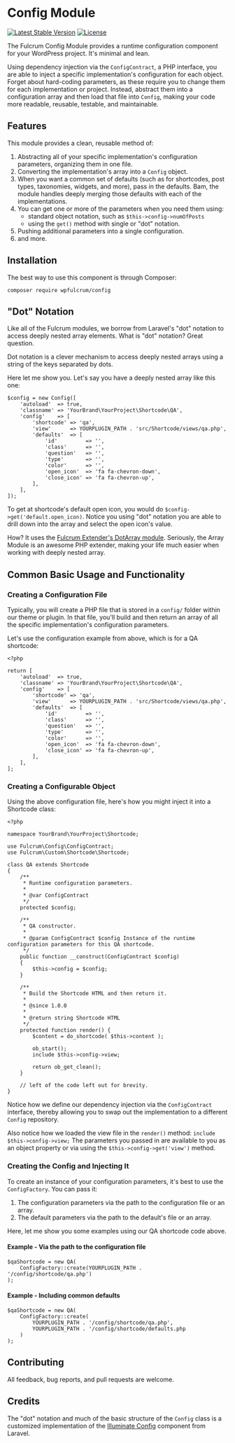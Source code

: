 # Config Module

[![Latest Stable Version](https://poser.pugx.org/wpfulcrum/config/v/stable)](https://packagist.org/packages/wpfulcrum/config) [![License](https://poser.pugx.org/wpfulcrum/config/license)](https://packagist.org/packages/wpfulcrum/config)

The Fulcrum Config Module provides a runtime configuration component for your WordPress project. It's minimal and lean.

Using dependency injection via the `ConfigContract`, a PHP interface, you are able to inject a specific implementation's configuration for each object.  Forget about hard-coding parameters, as these require you to change them for each implementation or project.  Instead, abstract them into a configuration array and then load that file into `Config`, making your code more readable, reusable, testable, and maintainable.

## Features

This module provides a clean, reusable method of:

1. Abstracting all of your specific implementation's configuration parameters, organizing them in one file.
2. Converting the implementation's array into a `Config` object.
3. When you want a common set of defaults (such as for shortcodes, post types, taxonomies, widgets, and more), pass in the defaults. Bam, the module handles deeply merging those defaults with each of the implementations.
4. You can get one or more of the parameters when you need them using:
    - standard object notation, such as `$this->config->numOfPosts`
    - using the `get()` method with single or "dot" notation.
4. Pushing additional parameters into a single configuration.
5. and more.

## Installation

The best way to use this component is through Composer:

```
composer require wpfulcrum/config
```

## "Dot" Notation

Like all of the Fulcrum modules, we borrow from Laravel's "dot" notation to access deeply nested array elements.  What is "dot" notation? Great question.

Dot notation is a clever mechanism to access deeply nested arrays using a string of the keys separated by dots.  

Here let me show you.  Let's say you have a deeply nested array like this one:

```
$config = new Config([
	'autoload'  => true,
	'classname' => 'YourBrand\YourProject\Shortcode\QA',
	'config'    => [
		'shortcode' => 'qa',
		'view'      => YOURPLUGIN_PATH . 'src/Shortcode/views/qa.php',
		'defaults'  => [
			'id'         => '',
			'class'      => '',
			'question'   => '',
			'type'       => '',
			'color'      => '',
			'open_icon'  => 'fa fa-chevron-down',
			'close_icon' => 'fa fa-chevron-up',
		],
	],
]);
```

To get at shortcode's default open icon, you would do `$config->get('default.open_icon)`.  Notice you using "dot" notation you are able to drill down into the array and select the open icon's value.  

How? It uses the [Fulcrum Extender's DotArray module](https://github.com/wpfulcrum/extender).  Seriously, the Array Module is an awesome PHP extender, making your life much easier when working with deeply nested array.

## Common Basic Usage and Functionality

### Creating a Configuration File

Typically, you will create a PHP file that is stored in a `config/` folder within our theme or plugin.  In that file, you'll build and then return an array of all the specific implementation's configuration parameters.

Let's use the configuration example from above, which is for a QA shortcode:

```
<?php

return [
	'autoload'  => true,
	'classname' => 'YourBrand\YourProject\Shortcode\QA',
	'config'    => [
		'shortcode' => 'qa',
		'view'      => YOURPLUGIN_PATH . 'src/Shortcode/views/qa.php',
		'defaults'  => [
			'id'         => '',
			'class'      => '',
			'question'   => '',
			'type'       => '',
			'color'      => '',
			'open_icon'  => 'fa fa-chevron-down',
			'close_icon' => 'fa fa-chevron-up',
		],
	],
];

```

### Creating a Configurable Object

Using the above configuration file, here's how you might inject it into a Shortcode class:

```
<?php

namespace YourBrand\YourProject\Shortcode;

use Fulcrum\Config\ConfigContract;
use Fulcrum\Custom\Shortcode\Shortcode;

class QA extends Shortcode
{
    /**
     * Runtime configuration parameters.
     * 
     * @var ConfigContract
     */
    protected $config;

    /**
     * QA constructor.
     *
     * @param ConfigContract $config Instance of the runtime configuration parameters for this QA shortcode.
     */
    public function __construct(ConfigContract $config)
    {
        $this->config = $config;
    }
    
    /**
     * Build the Shortcode HTML and then return it.
     *
     * @since 1.0.0
     *
     * @return string Shortcode HTML
     */
    protected function render() {
        $content = do_shortcode( $this->content );

        ob_start();
        include $this->config->view;

        return ob_get_clean();
    }
    
    // left of the code left out for brevity.
}

```

Notice how we define our dependency injection via the `ConfigContract` interface, thereby allowing you to swap out the implementation to a different `Config` repository.

Also notice how we loaded the view file in the `render()` method: `include $this->config->view;`  The parameters you passed in are available to you as an object property or via using the `$this->config->get('view')` method.

### Creating the Config and Injecting It

To create an instance of your configuration parameters, it's best to use the `ConfigFactory`.  You can pass it:

1. The configuration parameters via the path to the configuration file or an array.
2. The default parameters via the path to the default's file or an array.

Here, let me show you some examples using our QA shortcode code above.

#### Example - Via the path to the configuration file

```
$qaShortcode = new QA(
    ConfigFactory::create(YOURPLUGIN_PATH . '/config/shortcode/qa.php')  
);
```

#### Example - Including common defaults

```
$qaShortcode = new QA(
    ConfigFactory::create(
        YOURPLUGIN_PATH . '/config/shortcode/qa.php',
        YOURPLUGIN_PATH . '/config/shortcode/defaults.php
    )  
);
```

## Contributing

All feedback, bug reports, and pull requests are welcome.

## Credits

The "dot" notation and much of the basic structure of the `Config` class is a customized implementation of the [Illuminate Config](https://github.com/illuminate/config) component from Laravel.
